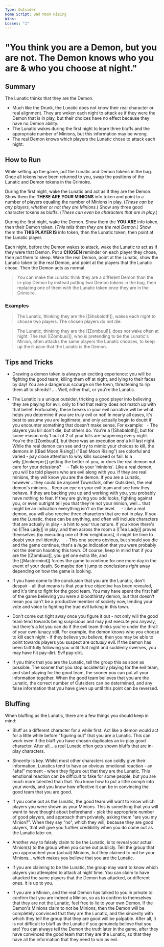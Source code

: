 ```yaml
---
Type: Outsider
Home Script: Bad Moon Rising
Wins: 
Losses: "1"
---
```

# "You think you are a Demon, but you are not. The Demon knows who you are & who you choose at night."

## Summary
The Lunatic thinks that they are the Demon.

- Much like the Drunk, the Lunatic does not know their real character or real alignment. They are woken each night to attack as if they were the Demon that is in play, but their choices have no effect because they have no Demon ability.
- The Lunatic wakes during the first night to learn three bluffs and the appropriate number of Minions, but this information may be wrong.
- The real Demon knows which players the Lunatic chose to attack each night.
## How to Run
While setting up the game, put the Lunatic and Demon tokens in the bag. Once all tokens have been returned to you, swap the positions of the Lunatic and Demon tokens in the Grimoire.

During the first night, wake the Lunatic and act as if they are the Demon. Show them the **THESE ARE YOUR MINIONS** info token and point to a number of players equaling the number of Minions in play. (_These can be any players, whether or not they are Minions._) Show any three good character tokens as bluffs. (_These can even be characters that are in play._)

During the first night, wake the Demon. Show them the **YOU ARE** info token, then their Demon token. (_This tells them they are the real Demon._) Show them the **THIS PLAYER IS** info token, then the Lunatic token, then point at the Lunatic player.

Each night, before the Demon wakes to attack, wake the Lunatic to act as if they were that Demon. Put a **CHOSEN** reminder on each player they chose, then put them to sleep. Wake the real Demon, point at the Lunatic, show the Lunatic token to the real Demon, and point at the players that the Lunatic chose. Then the Demon acts as normal.

>You can make the Lunatic think they are a different Demon than the in-play Demon by instead putting two Demon tokens in the bag, then replacing one of them with the Lunatic token once they are in the Grimoire.
### Examples
>The Lunatic, thinking they are the [[Shabaloth]], wakes each night to choose two players. The chosen players do not die.

>The Lunatic, thinking they are the [[Zombuul]], does not wake often at night. The real [[Zombuul]], who is pretending to be the Lunatic's Minion, often attacks the same players the Lunatic chooses, to keep up the illusion that the Lunatic is the Demon.
## Tips and Tricks
- Drawing a demon token is always an exciting experience: you will be fighting the good team, killing them off at night, and lying to their faces by day! You are a dangerous scourge on the town, threatening to rip them all to shreds!! .... Well, either that, or you're the Lunatic.

- The Lunatic is a unique outsider, tricking a good player into believing they are playing for evil, only to find that reality does not match up with that belief. Fortunately, these breaks in your evil narrative will be what helps you determine if you are truly evil or not! In nearly all cases, it's best to assume you are legitimate, and only actually begin to doubt if you encounter something that doesn't make sense. For example:
    - The players you kill don't die, but others do. You're a [[Shabaloth]], but for some reason only 1 out of 2 of your kills are happening every night. You're the [[Zombuul]], but there was an execution _and_ a kill last night. While the real demon can see and try to mimic your choices to kill, the demons in [[Bad Moon Rising]] ("Bad Moon Rising") are colorful and varied - pay close attention to why kills succeed or fail. Is a wily [[Innkeeper]] getting the better of you, or does the real demon not care for your delusions?
    - Talk to your 'minions'. Like a real demon, you will be told players who are evil along with you. If they are real minions, they will know you are the demon. If you are a Lunatic, however... they could be anyone! Townsfolk, other Outsiders, the real demon's minions... Keep an eye on your evil team and see how they behave. If they are backing you up and working with you, you probably have nothing to fear. If they are giving you odd looks, fighting against you, or even outright tell you that they're not your minion, well... that might be an indication everything isn't on the level.
    - Like a real demon, you will also receive three characters that are not in play. If you are the Lunatic, these can be anything, and often will include characters that are actually in play - a hint to your true nature. If you know there's no [[Tea Lady]] in play, and then across the room a [[Tea Lady]] proves themselves (by executing one of their neighbours), it might be time to doubt your evil identity.
    - This one seems obvious, but should you die and the game continue, that's a _huge_ indication that you were probably not the demon haunting this town. Of course, keep in mind that if you are the [[Zombuul]], you get one extra life, and the [[Mastermind]] forces the game to continue for one more day in the event of your death. So maybe don't jump to conclusions _right_ away depending on how the game is looking.

- If you have come to the conclusion that you are the Lunatic, don't despair - all that means is that your true objective has been revealed, and it's time to fight for the good team. You may have spent the first half of the game believing you were a bloodthirsty demon, but that doesn't mean you can't be a productive member of society now, lending your vote and voice to fighting the true evil lurking in this town.

- Don't come out right away once you figure it out - not only will the good team tend towards being suspicious and may just execute you anyway, but there's a lot you can do if the evil team thinks you're under the thrall of your own lunacy still. For example, the demon knows who you choose to kill each night - if they believe you believe, then you may be able to point towards players you suspect are _actually_ evil. If the demon has been faithfully following you until that night and suddenly swerves, you may have hit pay-dirt. _Evil_ pay-dirt.

- If you think that you are the Lunatic, tell the group this as soon as possible. The sooner that you stop accidentally playing for the evil team, and start playing for the good team, the sooner you can put all your information together. When the good team believes that you are the Lunatic, the correct number of Outsiders can be determined, and any false information that you have given up until this point can be reversed.
## Bluffing
When bluffing as the Lunatic, there are a few things you should keep in mind:

- Bluff as a different character for a while first. Act like a demon would act for a little while before "figuring out" that you are a Lunatic. This can work even if the bluff you have chosen duplicates an in-play good character. After all... a real Lunatic often gets shown bluffs that are in-play characters.

- Sincerity is key. Whilst most other characters can coldly give their information, Lunatics tend to have an obvious emotional reaction - an "aha!" moment - when they figure out that they are the Lunatic. This emotional reaction can be difficult to fake for some people, but you are much more talented than that. You know how to put a little oomph into your words, and you know how effective it can be in convincing the good team that you are good.

- If you come out as the Lunatic, the good team will want to know which players you were shown as your Minions. This is something that you will want to have thought about beforehand - pick the appropriate number of good players, and approach them privately, asking them "are you my Minion?". When they say "no", which they will, because they are good players, that will give you further credibility when you do come out as the Lunatic later on.

- Another way to falsely claim to be the Lunatic, is to reveal your actual Minion(s) to the group when you come out publicly. Tell the group that you approached your (actual) Minions, but they claimed to not be your Minions... which makes you believe that you are the Lunatic.

- If you are claiming to be the Lunatic, the group may want to know which players you attempted to attack at night time. You can claim to have attacked the same players that the Demon has attacked, or different ones. It is up to you.

- If you are a Minion, and the real Demon has talked to you in private to confirm that you are indeed a Minion, so as to confirm to themselves that they are not the Lunatic, feel free to lie to your own Demon. If the Demon's Minions claim to not be Minions, then the Demon will be completely convinced that they are the Lunatic, and the sincerity with which they tell the group that they are good will be palpable. After all, it is not difficult to bluff as the Lunatic if you genuinely believe that you are! You can always tell the Demon the truth later in the game, after they have convinced the good team that they are the Lunatic, so that they have all the information that they need to win as evil.
